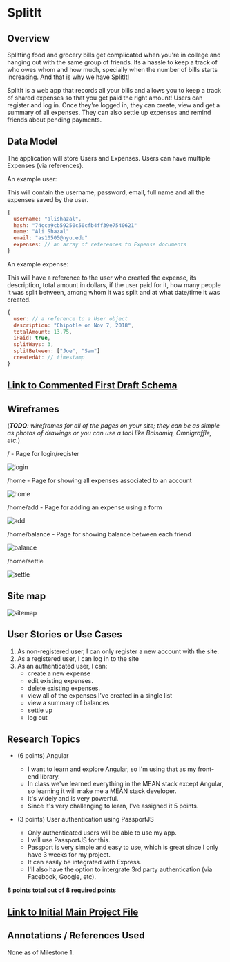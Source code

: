 # SplitIt

## Overview

Splitting food and grocery bills get complicated when you're in college and hanging out with the same group of friends. Its a hassle to keep a track of who owes whom and how much, specially when the number of bills starts increasing. And that is why we have SplitIt!

SplitIt is a web app that records all your bills and allows you to keep a track of shared expenses so that you get paid the right amount! Users can register and log in. Once they're logged in, they can create, view and get a summary of all expenses. They can also settle up expenses and remind friends about pending payments.

## Data Model
The application will store Users and Expenses. Users can have multiple Expenses (via references).

An example user:

This will contain the username, password, email, full name and all the expenses saved by the user.

```javascript
{
  username: "alishazal",
  hash: "74cca9cb59250c50cfb4ff39e7540621"
  name: "Ali Shazal"
  email: "as10505@nyu.edu"
  expenses: // an array of references to Expense documents
}
```

An example expense:

This will have a reference to the user who created the expense, its description, total amount in dollars, if the user paid for it, how many people it was split between, among whom it was split and at what date/time it was created.

```javascript
{
  user: // a reference to a User object
  description: "Chipotle on Nov 7, 2018",
  totalAmount: 13.75,
  iPaid: true,
  splitWays: 3,
  splitBetween: ["Joe", "Sam"]
  createdAt: // timestamp
}
```

## [Link to Commented First Draft Schema](db.js) 

## Wireframes

(___TODO__: wireframes for all of the pages on your site; they can be as simple as photos of drawings or you can use a tool like Balsamiq, Omnigraffle, etc._)

/ - Page for login/register

![login](documentation/login.jpeg)

/home - Page for showing all expenses associated to an account

![home](documentation/home.jpeg)

/home/add - Page for adding an expense using a form

![add](documentation/add.jpeg)

/home/balance - Page for showing balance between each friend

![balance](documentation/balance.jpeg)

/home/settle

![settle](documentation/settle.jpeg)


## Site map

![sitemap](documentation/sitemap.png)

## User Stories or Use Cases

1. As non-registered user, I can only register a new account with the site.
2. As a registered user, I can log in to the site
3. As an authenticated user, I can:
    * create a new expense
    * edit existing expenses.
    * delete existing expenses.
    * view all of the expenses I've created in a single list
    * view a summary of balances
    * settle up
    * log out

## Research Topics

* (6 points) Angular
    * I want to learn and explore Angular, so I'm using that as my front-end library.
    * In class we've learned everything in the MEAN stack except Angular, so learning it will make me a MEAN stack developer.
    * It's widely and is very powerful.
    * Since it's very challenging to learn, I've assigned it 5 points.

* (3 points) User authentication using PassportJS
    * Only authenticated users will be able to use my app.
    * I will use PassportJS for this.
    * Passport is very simple and easy to use, which is great since I only have 3 weeks for my project.
    * It can easily be integrated with Express. 
    * I'll also have the option to intergrate 3rd party authentication (via Facebook, Google, etc).

**8 points total out of 8 required points** 


## [Link to Initial Main Project File](app.js) 

## Annotations / References Used
None as of Milestone 1.
